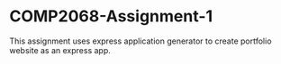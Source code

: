 # COMP2068-Assignment-1

This assignment uses express application generator to create portfolio website as an express app.
